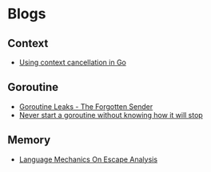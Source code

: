 # Blogs

## Context

- [Using context cancellation in Go](https://www.sohamkamani.com/golang/2018-06-17-golang-using-context-cancellation/)

## Goroutine

- [Goroutine Leaks - The Forgotten Sender](https://www.ardanlabs.com/blog/2018/11/goroutine-leaks-the-forgotten-sender.html)
- [Never start a goroutine without knowing how it will stop](https://dave.cheney.net/2016/12/22/never-start-a-goroutine-without-knowing-how-it-will-stop)

## Memory

- [Language Mechanics On Escape Analysis](https://www.ardanlabs.com/blog/2017/05/language-mechanics-on-escape-analysis.html)
